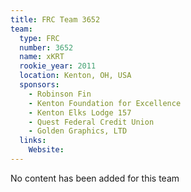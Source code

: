 ```yaml
---
title: FRC Team 3652
team:
  type: FRC
  number: 3652
  name: xKRT
  rookie_year: 2011
  location: Kenton, OH, USA
  sponsors:
    - Robinson Fin
    - Kenton Foundation for Excellence
    - Kenton Elks Lodge 157
    - Quest Federal Credit Union
    - Golden Graphics, LTD
  links:
    Website: 
---
```

No content has been added for this team